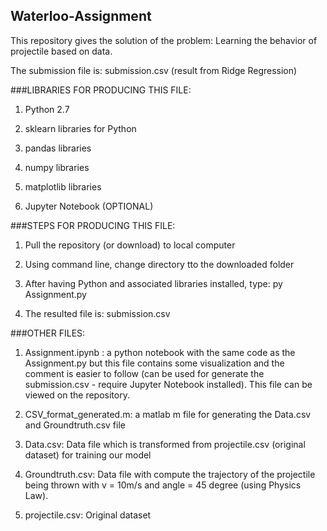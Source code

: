 ## Waterloo-Assignment 

This repository gives the solution of the problem: Learning the behavior of projectile based on data.

The submission file is: submission.csv (result from Ridge Regression)

###LIBRARIES FOR PRODUCING THIS FILE:

1. Python 2.7

2. sklearn libraries for Python

3. pandas libraries 

4. numpy libraries

5. matplotlib libraries

6. Jupyter Notebook (OPTIONAL)

###STEPS FOR PRODUCING THIS FILE:

1. Pull the repository (or download) to local computer

2. Using command line, change directory tto the downloaded folder

3. After having Python and associated libraries installed, type: py Assignment.py

4. The resulted file is: submission.csv

###OTHER FILES:

1. Assignment.ipynb : a python notebook with the same code as the Assignment.py but this file contains some visualization and the comment is easier to follow (can be used for generate the submission.csv - require Jupyter Notebook installed). This file can be viewed on the repository.

2. CSV_format_generated.m: a matlab m file for generating the Data.csv and Groundtruth.csv file

3. Data.csv: Data file which is transformed from projectile.csv (original dataset) for training our model

4. Groundtruth.csv: Data file with compute the trajectory of the projectile being thrown with v = 10m/s and angle = 45 degree (using Physics Law).

5. projectile.csv: Original dataset
